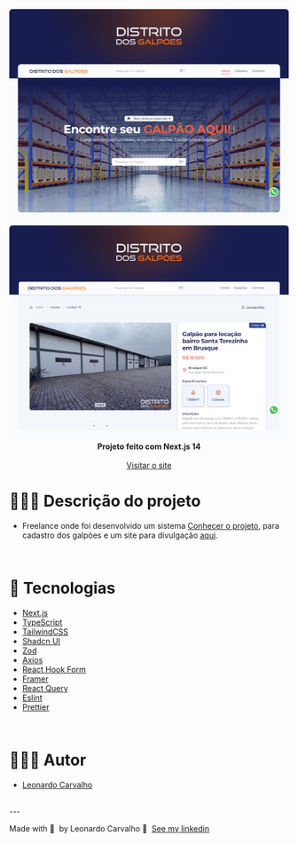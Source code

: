 <div align="center">

<img alt="preview-1" src="https://raw.githubusercontent.com/Leorrc/website-distrito-dos-galpoes/master/images/preview-1.png">

<img alt="preview-2" src="https://raw.githubusercontent.com/Leorrc/website-distrito-dos-galpoes/master/images/preview-2.png">
</div>

<div align="center"><strong>Projeto feito com Next.js 14</strong></div>
<br />
<div align="center">
<a href="https://distritodosgalpoes.com.br/">Visitar o site</a>
</div>

# 👨🏻‍💻 Descrição do projeto 

- Freelance onde foi desenvolvido um sistema <a href="https://github.com/Leorrc/sistema-distrito-dos-galpoes">Conhecer o projeto</a>, para cadastro dos galpões e um site para divulgação <a href="https://distritodosgalpoes.com.br/">aqui</a>.

<br />

# 🚀 Tecnologias

- [Next.js](https://reactjs.org/)
- [TypeScript](https://www.typescriptlang.org/)
- [TailwindCSS](https://tailwindcss.com/)
- [Shadcn UI](https://ui.shadcn.com/)
- [Zod](https://zod.dev/)
- [Axios](https://axios-http.com/ptbr/docs/intro)
- [React Hook Form](https://react-hook-form.com/)
- [Framer](https://www.framer.com/)
- [React Query](https://react-query.tanstack.com/)
- [Eslint](https://eslint.org/)
- [Prettier](https://prettier.io/)

<br />

# 👨🏻‍💻 Autor

- [Leonardo Carvalho](https://www.linkedin.com/in/leocarvalhodev/)

<br />
---

Made with 💜 &nbsp;by Leonardo Carvalho 👋 &nbsp;[See my linkedin](https://www.linkedin.com/in/leocarvalhodev/)